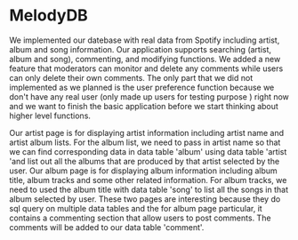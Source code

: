 # MelodyDB

We implemented our datebase with real data from Spotify including artist, album and song information. Our application supports searching (artist, album and song), commenting, and modifying functions. We added a new feature that moderators can monitor and delete any comments while users can only delete their own comments. The only part that we did not implemented as we planned is the user preference function because we don't have any real user (only made up users for testing purpose ) right now and we want to finish the basic application before we start thinking about higher level functions. 

Our artist page is for displaying artist information including artist name and artist album lists. For the album list, we need to pass in artist name so that we can find corresponding data in data table 'album' using data table 'artist 'and list out all the albums that are produced by that artist selected by the user. Our album page is for displaying album information including album title, album tracks and some other related information. For album tracks, we need to used the album title with data table 'song' to list all the songs in that album selected by user. These two pages are interesting because they do sql query on multiple data tables and the for album page particular, it contains a commenting section that allow users to post comments. The comments will be added to our data table 'comment'.
